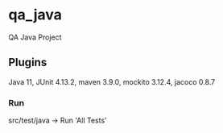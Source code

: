 # qa_java
QA Java Project

## Plugins 
Java 11, JUnit 4.13.2, maven 3.9.0, mockito 3.12.4, jacoco 0.8.7

### Run
src/test/java -> Run 'All Tests'
